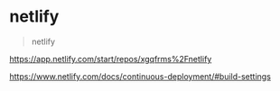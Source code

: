 # netlify

> netlify


https://app.netlify.com/start/repos/xgqfrms%2Fnetlify


https://www.netlify.com/docs/continuous-deployment/#build-settings

